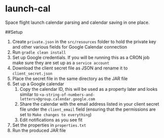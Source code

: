 # launch-cal
Space flight launch calendar parsing and calendar saving in one place.

##Setup
1. Create `private.json` in the `src/resources` folder to hold the private key and other 
    various fields for Google Calendar connection
2. Run `gradle clean install`
3. Set up Google credentials. If you will be running this as a CRON job make sure they are set up as a `service account`
4. Download the client secret file as JSON and rename it to `client_secret.json`
5. Place the secret file in the same directory as the JAR file
6. Set up a Google calendar
    1. Copy the calendar ID, this will be used as a property later and looks similar to `<a-string-of-numbers-and-letters>@group.calendar.google.com`
    2. Share the calendar with the email address listed in your client secret file under the `client_email` field (ensuring that the permissions are set to `Make changes to everything`)
    3. Edit notifications as you see fit
7. Set the properties in `properties.txt`
8. Run the produced JAR file